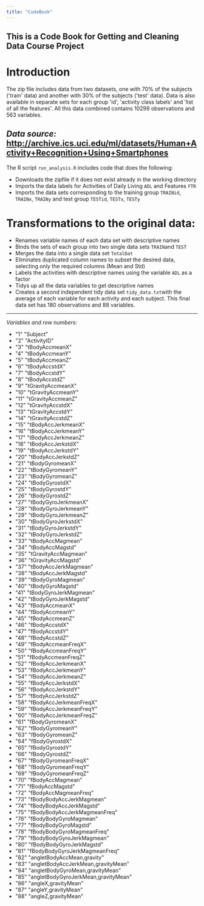 ```yaml
---
title: "CodeBook"
---
```




This is a Code Book for Getting and Cleaning Data Course Project
--
# Introduction
The zip file includes data from two datasets, one with 70% of the subjects ('train' data) and another with 30% of the subjects ('test' data). Data is also available in separate sets for each group 'id', 'activity class labels' and 'list of all the features'. 
All this data combined contains 10299 observations and 563 variables. 

*Data source:*
http://archive.ics.uci.edu/ml/datasets/Human+Activity+Recognition+Using+Smartphones
--
The R script ```run_analysis.R``` includes code that does the following:

* Downloads the zipfile if it does not exist already in the working directory
* Imports the data labels for Activities of Daily Living ```ADL``` and Features ```FTR```
* Imports the data sets corresponding to the training group ```TRAINid```, ```TRAINx```, ```TRAINy``` and 
test group ```TESTid```, ```TESTx```, ```TESTy```

# Transformations to the original data:

* Renames variable names of each data set with descriptive names
* Binds the sets of each group into two single data sets ```TRAIN```and ```TEST```
* Merges the data into a single data set ```TotalDat```
* Eliminates duplicated column names to subset the desired data, selecting only the required columns (Mean and Std)
* Labels the activities with descriptive names using the variable ```ADL``` as a factor
* Tidys up all the data variables to get descriptive names
* Creates a second independent tidy data set ```tidy_data.txt```with the average of each variable for each activity and each subject. This final data set has 180 observations and 88 variables. 

---

*Variables and row numbers:*

* "1" "Subject"
* "2" "ActivityID"
* "3" "tBodyAccmeanX"
* "4" "tBodyAccmeanY"
* "5" "tBodyAccmeanZ"
* "6" "tBodyAccstdX"
* "7" "tBodyAccstdY"
* "8" "tBodyAccstdZ"
* "9" "tGravityAccmeanX"
* "10" "tGravityAccmeanY"
* "11" "tGravityAccmeanZ"
* "12" "tGravityAccstdX"
* "13" "tGravityAccstdY"
* "14" "tGravityAccstdZ"
* "15" "tBodyAccJerkmeanX"
* "16" "tBodyAccJerkmeanY"
* "17" "tBodyAccJerkmeanZ"
* "18" "tBodyAccJerkstdX"
* "19" "tBodyAccJerkstdY"
* "20" "tBodyAccJerkstdZ"
* "21" "tBodyGyromeanX"
* "22" "tBodyGyromeanY"
* "23" "tBodyGyromeanZ"
* "24" "tBodyGyrostdX"
* "25" "tBodyGyrostdY"
* "26" "tBodyGyrostdZ"
* "27" "tBodyGyroJerkmeanX"
* "28" "tBodyGyroJerkmeanY"
* "29" "tBodyGyroJerkmeanZ"
* "30" "tBodyGyroJerkstdX"
* "31" "tBodyGyroJerkstdY"
* "32" "tBodyGyroJerkstdZ"
* "33" "tBodyAccMagmean"
* "34" "tBodyAccMagstd"
* "35" "tGravityAccMagmean"
* "36" "tGravityAccMagstd"
* "37" "tBodyAccJerkMagmean"
* "38" "tBodyAccJerkMagstd"
* "39" "tBodyGyroMagmean"
* "40" "tBodyGyroMagstd"
* "41" "tBodyGyroJerkMagmean"
* "42" "tBodyGyroJerkMagstd"
* "43" "fBodyAccmeanX"
* "44" "fBodyAccmeanY"
* "45" "fBodyAccmeanZ"
* "46" "fBodyAccstdX"
* "47" "fBodyAccstdY"
* "48" "fBodyAccstdZ"
* "49" "fBodyAccmeanFreqX"
* "50" "fBodyAccmeanFreqY"
* "51" "fBodyAccmeanFreqZ"
* "52" "fBodyAccJerkmeanX"
* "53" "fBodyAccJerkmeanY"
* "54" "fBodyAccJerkmeanZ"
* "55" "fBodyAccJerkstdX"
* "56" "fBodyAccJerkstdY"
* "57" "fBodyAccJerkstdZ"
* "58" "fBodyAccJerkmeanFreqX"
* "59" "fBodyAccJerkmeanFreqY"
* "60" "fBodyAccJerkmeanFreqZ"
* "61" "fBodyGyromeanX"
* "62" "fBodyGyromeanY"
* "63" "fBodyGyromeanZ"
* "64" "fBodyGyrostdX"
* "65" "fBodyGyrostdY"
* "66" "fBodyGyrostdZ"
* "67" "fBodyGyromeanFreqX"
* "68" "fBodyGyromeanFreqY"
* "69" "fBodyGyromeanFreqZ"
* "70" "fBodyAccMagmean"
* "71" "fBodyAccMagstd"
* "72" "fBodyAccMagmeanFreq"
* "73" "fBodyBodyAccJerkMagmean"
* "74" "fBodyBodyAccJerkMagstd"
* "75" "fBodyBodyAccJerkMagmeanFreq"
* "76" "fBodyBodyGyroMagmean"
* "77" "fBodyBodyGyroMagstd"
* "78" "fBodyBodyGyroMagmeanFreq"
* "79" "fBodyBodyGyroJerkMagmean"
* "80" "fBodyBodyGyroJerkMagstd"
* "81" "fBodyBodyGyroJerkMagmeanFreq"
* "82" "angletBodyAccMean,gravity"
* "83" "angletBodyAccJerkMean,gravityMean"
* "84" "angletBodyGyroMean,gravityMean"
* "85" "angletBodyGyroJerkMean,gravityMean"
* "86" "angleX,gravityMean"
* "87" "angleY,gravityMean"
* "88" "angleZ,gravityMean"

